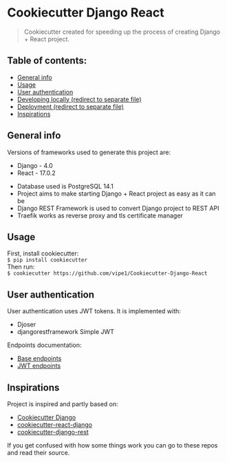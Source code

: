 # Cookiecutter Django React
>Cookiecutter created for speeding up the process of creating Django + React project.

## Table of contents:
- [General info](#general-info)
- [Usage](#usage)
- [User authentication](#user-authentication)
- [Developing locally (redirect to separate file)](./LOCAL_DEVELOPMENT.md)
- [Deployment (redirect to separate file)](./DEPLOYMENT.md)
- [Inspirations](#inspirations)

## General info
Versions of frameworks used to generate this project are:

 - Django - 4.0
 - React - 17.0.2

* Database used is PostgreSQL 14.1
* Project aims to make starting Django + React project as easy as it can be
* Django REST Framework is used to convert Django project to REST API
* Traefik works as reverse proxy and tls certificate manager

## Usage
First, install cookiecutter:\
`$ pip install cookiecutter`\
Then run:\
`$ cookiecutter https://github.com/vipe1/Cookiecutter-Django-React`

## User authentication
User authentication uses JWT tokens.
It is implemented with:
- Djoser
- djangorestframework Simple JWT

Endpoints documentation:
- [Base endpoints](https://djoser.readthedocs.io/en/latest/base_endpoints.html)
- [JWT endpoints](https://djoser.readthedocs.io/en/latest/jwt_endpoints.html)

## Inspirations
Project is inspired and partly based on:

 - [Cookiecutter Django](https://github.com/cookiecutter/cookiecutter-django)
 - [cookiecutter-react-django](https://github.com/ohduran/cookiecutter-react-django)
 - [cookiecutter-django-rest](https://github.com/agconti/cookiecutter-django-rest)

If you get confused with how some things work you can go to these repos and read their source. 
